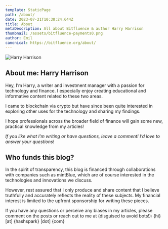```yaml
---
template: StaticPage
path: /about/
date: 2023-07-21T10:30:24.644Z
title: About
metaDescription: All about Bitfluence & author Harry Harrison
thumbnail: /assets/bitfluence-payments0.png
author: Emil
canonical: https://bitfluence.org/about/
---
```


![Harry Harrison](/assets/harry_harrison.jpg "Harry Harrison")

## About me: Harry Harrison

Hey, I’m Harry, a writer and investment manager with a passion for technology and finance. I especially enjoy creating educational and informative content related to these two areas.

I came to blockchain via crypto but have since been quite interested in exploring other uses for the technology and sharing my findings.

I hope professionals across the broader field of finance will gain some new, practical knowledge from my articles!

_If you like what I’m writing or have questions, leave a comment! I’d love to answer your questions!_

## Who funds this blog?

In the spirit of transparency, this blog is financed through collaborations with companies such as mintBlue, which are of course interested in the technologies and innovations we discuss.

However, rest assured that I only produce and share content that I believe truthfully and accurately reflects the reality of these subjects. My financial interest is limited to the upfront sponsorship for writing these pieces.

If you have any questions or perceive any biases in my articles, please comment on the posts or reach out to me at (disguised to avoid bots!): {hi} \[at] {hashspark} \[dot] {com}
